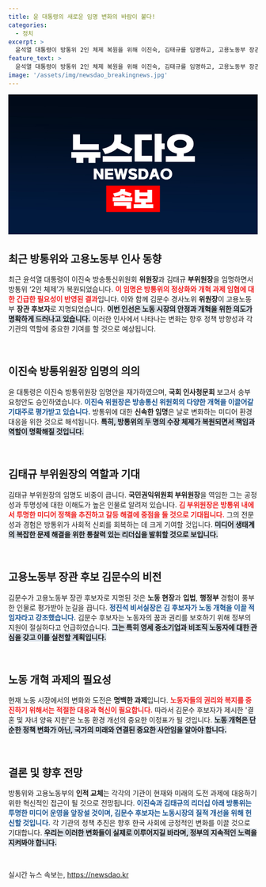 ```yaml
---
title: 윤 대통령의 새로운 임명 변화의 바람이 불다!
categories:
  - 정치
excerpt: >
  윤석열 대통령이 방통위 2인 체제 복원을 위해 이진숙, 김태규를 임명하고, 고용노동부 장관 후보로 김문수를 지명했습니다. 신속한 결정 배경과 노동 현장 혁신의 비전은? 클릭해 확인하세요!
feature_text: >
  윤석열 대통령이 방통위 2인 체제 복원을 위해 이진숙, 김태규를 임명하고, 고용노동부 장관 후보로 김문수를 지명했습니다. 신속한 결정 배경과 노동 현장 혁신의 비전은? 클릭해 확인하세요!
image: '/assets/img/newsdao_breakingnews.jpg'
---
```


<p><img src="/assets/img/newsdao_breakingnews.jpg" alt="ranknews 속보" /></p>

<h2 data-ke-size="size26">최근 방통위와 고용노동부 인사 동향</h2>

<p data-ke-size="size16">최근 윤석열 대통령이 이진숙 방송통신위원회 <b>위원장</b>과 김태규 <b>부위원장</b>을 임명하면서 방통위 ‘2인 체제’가 복원되었습니다. <b><span style="color: #ee2323;">이 임명은 방통위의 정상화와 개혁 과제 임협에 대한 긴급한 필요성이 반영된 결과</span></b>입니다. 이와 함께 김문수 경사노위 <b>위원장</b>이 고용노동부 <b>장관 후보자</b>로 지명되었습니다. <b><span style="background-color: #21538527;">이번 인선은 노동 시장의 안정과 개혁을 위한 의도가 명확하게 드러나고 있습니다.</span></b> 이러한 인사에서 나타나는 변화는 향후 정책 방향성과 각 기관의 역할에 중요한 기여를 할 것으로 예상됩니다.</p>

<p data-ke-size="size16">&nbsp;</p>

<h2 data-ke-size="size26">이진숙 방통위원장 임명의 의의</h2>

<p data-ke-size="size16">윤 대통령은 이진숙 방통위원장 임명안을 재가하였으며, <b>국회 인사청문회</b> 보고서 송부 요청안도 승인하였습니다. <b><span style="color: #1a5490;">이진숙 위원장은 방송통신 위원회의 다양한 개혁을 이끌어갈 기대주로 평가받고 있습니다.</span></b> 방통위에 대한 <b>신속한 임명</b>은 날로 변화하는 미디어 환경 대응을 위한 것으로 해석됩니다. <b><span style="background-color: #21538527;">특히, 방통위의 두 명의 수장 체제가 복원되면서 책임과 역할이 명확해질 것입니다.</span></b></p>

<p data-ke-size="size16">&nbsp;</p>

<h2 data-ke-size="size26">김태규 부위원장의 역할과 기대</h2>

<p data-ke-size="size16">김태규 부위원장의 임명도 비중이 큽니다. <b>국민권익위원회 부위원장</b>을 역임한 그는 공정성과 투명성에 대한 이해도가 높은 인물로 알려져 있습니다. <b><span style="color: #ee2323;">김 부위원장은 방통위 내에서 투명한 미디어 정책을 추진하고 갈등 해결에 중점을 둘 것으로 기대됩니다.</span></b> 그의 전문성과 경험은 방통위가 사회적 신뢰를 회복하는 데 크게 기여할 것입니다. <b><span style="background-color: #21538527;">미디어 생태계의 복잡한 문제 해결을 위한 통찰력 있는 리더십을 발휘할 것으로 보입니다.</span></b></p>

<p data-ke-size="size16">&nbsp;</p>

<h2 data-ke-size="size26">고용노동부 장관 후보 김문수의 비전</h2>

<p data-ke-size="size16">김문수가 고용노동부 장관 후보자로 지명된 것은 <b>노동 현장</b>과 <b>입법</b>, <b>행정부</b> 경험이 풍부한 인물로 평가받아 눈길을 끕니다. <b><span style="color: #1a5490;">정진석 비서실장은 김 후보자가 노동 개혁을 이끌 적임자라고 강조했습니다.</span></b> 김문수 후보자는 노동자의 꿈과 권리를 보호하기 위해 정부의 지원이 절실하다고 언급하였습니다. <b><span style="background-color: #21538527;">그는 특히 영세 중소기업과 비조직 노동자에 대한 관심을 갖고 이를 실천할 계획입니다.</span></b></p>

<p data-ke-size="size16">&nbsp;</p>

<h2 data-ke-size="size26">노동 개혁 과제의 필요성</h2>

<p data-ke-size="size16">현재 노동 시장에서의 변화와 도전은 <b>명백한 과제</b>입니다. <b><span style="color: #ee2323;">노동자들의 권리와 복지를 증진하기 위해서는 적절한 대응과 혁신이 필요합니다.</span></b> 따라서 김문수 후보자가 제시한 '결혼 및 자녀 양육 지원'은 노동 환경 개선의 중요한 이정표가 될 것입니다. <b><span style="background-color: #21538527;">노동 개혁은 단순한 정책 변화가 아닌, 국가의 미래와 연결된 중요한 사안임을 알아야 합니다.</span></b></p>

<p data-ke-size="size16">&nbsp;</p>

<h2 data-ke-size="size26">결론 및 향후 전망</h2>

<p data-ke-size="size16">방통위와 고용노동부의 <b>인적 교체</b>는 각각의 기관이 현재와 미래의 도전 과제에 대응하기 위한 혁신적인 접근이 될 것으로 전망됩니다. <b><span style="color: #1a5490;">이진숙과 김태규의 리더십 아래 방통위는 투명한 미디어 운영을 앞장설 것이며, 김문수 후보자는 노동시장의 질적 개선을 위해 헌신할 것입니다.</span></b> 각 기관의 정책 추진은 향후 한국 사회에 긍정적인 변화를 이끌 것으로 기대합니다. <b><span style="background-color: #21538527;">우리는 이러한 변화들이 실제로 이루어지길 바라며, 정부의 지속적인 노력을 지켜봐야 합니다.</span></b></p>

<p data-ke-size="size16">&nbsp;</p>
실시간 뉴스 속보는, <a href="https://newsdao.kr" rel="dofollow">https://newsdao.kr</a>


